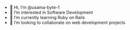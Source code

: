 - 👋 Hi, I’m @usama-byte-1
- 👀 I’m interested in Software Development
- 🌱 I’m currently learning Ruby on Rails
- 💞️ I’m looking to collaborate on web development projects

 

